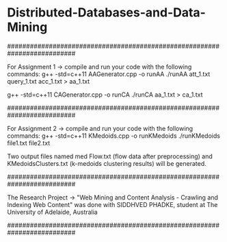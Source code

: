 # Distributed-Databases-and-Data-Mining

##########################################################################

For Assignment 1 -> compile and run your code with the following commands:
g++ -std=c++11 AAGenerator.cpp -o runAA
./runAA att_1.txt query_1.txt acc_1.txt > aa_1.txt

g++ -std=c++11 CAGenerator.cpp -o runCA
./runCA aa_1.txt > ca_1.txt

##########################################################################

For Assignment 2 -> compile and run your code with the following commands:
g++ -std=c++11 KMedoids.cpp -o runKMedoids ./runKMedoids file1.txt file2.txt

Two output files named med Flow.txt (flow data after preprocessing) and 
KMedoidsClusters.txt (k-medoids clustering results) will be generated.

##########################################################################

The Research Project -> "Web Mining and Content Analysis - Crawling and Indexing Web Content"
was done with SIDDHVED PHADKE, student at The University of Adelaide, Australia

##########################################################################